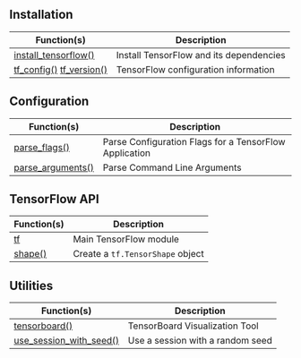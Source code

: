 ## Installation

Function(s) | Description
------------- |----------------
[install_tensorflow()](/reference/tensorflow/latest/reference/install_tensorflow.html) | Install TensorFlow and its dependencies
[tf_config()](/reference/tensorflow/latest/reference/tf_config.html) [tf_version()](/reference/tensorflow/latest/reference/tf_config.html) | TensorFlow configuration information

## Configuration

Function(s) | Description
------------- |----------------
[parse_flags()](/reference/tensorflow/latest/reference/parse_flags.html) | Parse Configuration Flags for a TensorFlow Application
[parse_arguments()](/reference/tensorflow/latest/reference/parse_arguments.html) | Parse Command Line Arguments

## TensorFlow API

Function(s) | Description
------------- |----------------
[tf](/reference/tensorflow/latest/reference/tf.html) | Main TensorFlow module
[shape()](/reference/tensorflow/latest/reference/shape.html) | Create a <code>tf.TensorShape</code> object

## Utilities

Function(s) | Description
------------- |----------------
[tensorboard()](/reference/tensorflow/latest/reference/tensorboard.html) | TensorBoard Visualization Tool
[use_session_with_seed()](/reference/tensorflow/latest/reference/use_session_with_seed.html) | Use a session with a random seed

